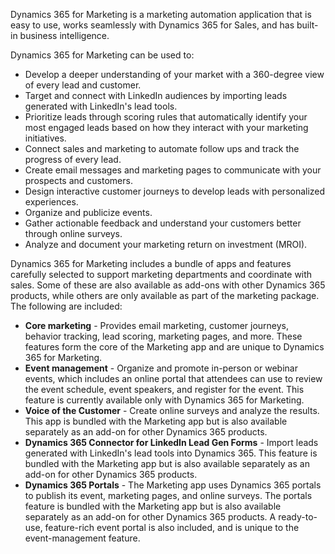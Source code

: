 Dynamics 365 for Marketing is a marketing automation application that is easy to use, works seamlessly with Dynamics 365 for Sales, and has built-in business intelligence. 

Dynamics 365 for Marketing can be used to:

- Develop a deeper understanding of your market with a 360-degree view of every lead and customer.
- Target and connect with LinkedIn audiences by importing leads generated with LinkedIn's lead tools.
- Prioritize leads through scoring rules that automatically identify your most engaged leads based on how they interact with your marketing initiatives.
- Connect sales and marketing to automate follow ups and track the progress of every lead.
- Create email messages and marketing pages to communicate with your prospects and customers.
- Design interactive customer journeys to develop leads with personalized experiences.
- Organize and publicize events.
- Gather actionable feedback and understand your customers better through online surveys.
- Analyze and document your marketing return on investment (MROI).

Dynamics 365 for Marketing includes a bundle of apps and features carefully selected to support marketing departments and coordinate with sales. Some of these are also available as add-ons with other Dynamics 365 products, while others are only available as part of the marketing package. The following are included:

- **Core marketing** - Provides email marketing, customer journeys, behavior tracking, lead scoring, marketing pages, and more. These features form the core of the Marketing app and are unique to Dynamics 365 for Marketing.
- **Event management** - Organize and promote in-person or webinar events, which includes an online portal that attendees can use to review the event schedule, event speakers, and register for the event. This feature is currently available only with Dynamics 365 for Marketing.
- **Voice of the Customer** - Create online surveys and analyze the results. This app is bundled with the Marketing app but is also available separately as an add-on for other Dynamics 365 products.
- **Dynamics 365 Connector for LinkedIn Lead Gen Forms** - Import leads generated with LinkedIn's lead tools into Dynamics 365. This feature is bundled with the Marketing app but is also available separately as an add-on for other Dynamics 365 products.
- **Dynamics 365 Portals** - The Marketing app uses Dynamics 365 portals to publish its event, marketing pages, and online surveys. The portals feature is bundled with the Marketing app but is also available separately as an add-on for other Dynamics 365 products. A ready-to-use, feature-rich event portal is also included, and is unique to the event-management feature.
